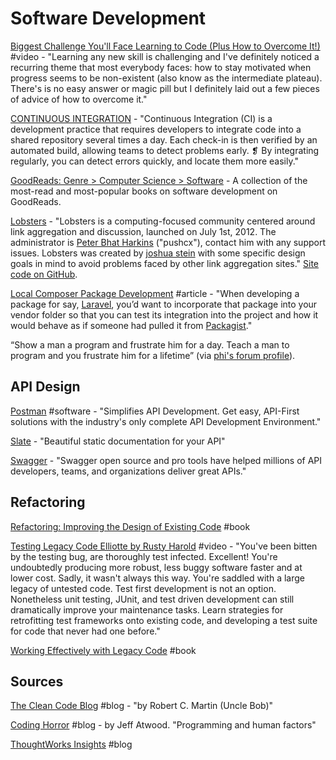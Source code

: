 # Software Development

[Biggest Challenge You'll Face Learning to Code \(Plus How to Overcome It!\)](https://www.youtube.com/watch?v=B-sh_ncnDUE) \#video - "Learning any new skill is challenging and I've definitely noticed a recurring theme that most everybody faces: how to stay motivated when progress seems to be non-existent \(also know as the intermediate plateau\). There's is no easy answer or magic pill but I definitely laid out a few pieces of advice of how to overcome it."

[CONTINUOUS INTEGRATION](https://www.thoughtworks.com/continuous-integration) - "Continuous Integration \(CI\) is a development practice that requires developers to integrate code into a shared repository several times a day. Each check-in is then verified by an automated build, allowing teams to detect problems early. ❡ By integrating regularly, you can detect errors quickly, and locate them more easily."

[GoodReads: Genre &gt; Computer Science &gt; Software](https://www.goodreads.com/genres/software) - A collection of the most-read and most-popular books on software development on GoodReads.

[Lobsters](https://lobste.rs/) - "Lobsters is a computing-focused community centered around link aggregation and discussion, launched on July 1st, 2012. The administrator is [Peter Bhat Harkins](https://lobste.rs/u/pushcx) \("pushcx"\), contact him with any support issues. Lobsters was created by [joshua stein](https://lobste.rs/u/jcs) with some specific design goals in mind to avoid problems faced by other link aggregation sites." [Site code on GitHub](https://github.com/lobsters/lobsters).

[Local Composer Package Development](https://medium.com/pvtl/local-composer-package-development-47ac5c0e5bb4) \#article - "When developing a package for say, [Laravel](https://laravel.com/), you’d want to incorporate that package into your vendor folder so that you can test its integration into the project and how it would behave as if someone had pulled it from [Packagist](https://packagist.org/)."

“Show a man a program and frustrate him for a day. Teach a man to program and you frustrate him for a lifetime” \(via [phi's forum profile](https://forum.beeminder.com/u/phi/summary)\).

## API Design

[Postman](https://www.getpostman.com/) \#software - "Simplifies API Development. Get easy, API-First solutions with the industry's only complete API Development Environment."

[Slate](https://github.com/lord/slate) - "Beautiful static documentation for your API"

[Swagger](https://swagger.io/) - "Swagger open source and pro tools have helped millions of API developers, teams, and organizations deliver great APIs."

## Refactoring

[Refactoring: Improving the Design of Existing Code](https://www.goodreads.com/book/show/44936.Refactoring) \#book

[Testing Legacy Code Elliotte by Rusty Harold](https://www.youtube.com/watch?v=cjxXv0eifhY) \#video - "You've been bitten by the testing bug, are thoroughly test infected. Excellent! You're undoubtedly producing more robust, less buggy software faster and at lower cost. Sadly, it wasn't always this way. You're saddled with a large legacy of untested code. Test first development is not an option. Nonetheless unit testing, JUnit, and test driven development can still dramatically improve your maintenance tasks. Learn strategies for retrofitting test frameworks onto existing code, and developing a test suite for code that never had one before."

[Working Effectively with Legacy Code](https://www.amazon.com/Working-Effectively-Legacy-Michael-Feathers/dp/0131177052) \#book

## Sources

[The Clean Code Blog](http://blog.cleancoder.com/) \#blog - "by Robert C. Martin \(Uncle Bob\)"

[Coding Horror](https://blog.codinghorror.com/) \#blog - by Jeff Atwood. "Programming and human factors"

[ThoughtWorks Insights](https://www.thoughtworks.com/insights) \#blog

